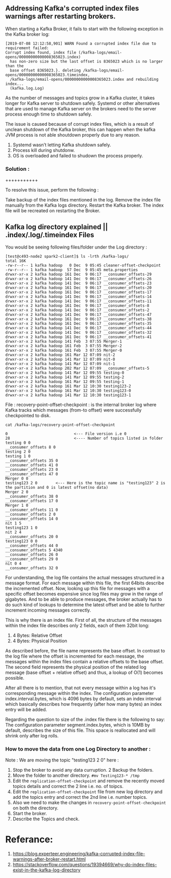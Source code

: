 

## Addressing Kafka's corrupted index files warnings after restarting brokers.



When starting a Kafka Broker, it fails to start with the following exception in the Kafka broker log:

```
[2019-07-08 12:12:58,901] WARN Found a corrupted index file due to requirement failed:
Corrupt index found, index file (/kafka-logs/email-opens/00000000000008365023.index)
  has non-zero size but the last offset is 8365023 which is no larger than the
  base offset 8365023.}. deleting /kafka-logs/email-opens/00000000000008365023.timeindex,
  /kafka-logs/email-opens/00000000000008365023.index and rebuilding index...
  (kafka.log.Log)
```

As the number of messages and topics grow in a Kafka cluster, it takes longer for Kafka server to shutdown safely. Systemd or 
other alternatives that are used to manage Kafka server on the brokers need to the server process enough time to shutdown 
safely.

The issue is caused because of corrupt index files, which is a result of unclean shutdown of the Kafka broker, this can happen
when the kafka JVM process is not able shoutdown properly due to any reason. 

1. Systemd wasn’t letting Kafka shutdown safely.
2. Process kill during shutdonw.
3. OS is overloaded and failed to shudown the process properly.


### Solution :
+++++++++++

To resolve this issue, perform the following :

Take backup of the index files mentioned in the log. 
Remove the index file manually from the Kafka logs directory.
Restart the Kafka broker. The index file will be recreated on restarting the Broker.


## Kafka log directory explained || .index/.log/.timeindex Files

You would be seeing following files/folder  under the Log directory :

```
[test@c493-node2 spark2-client]$ ls -lrth /kafka-logs/
total 16K
-rw-r--r-- 1 kafka hadoop   0 Dec  9 05:45 cleaner-offset-checkpoint
-rw-r--r-- 1 kafka hadoop  57 Dec  9 05:45 meta.properties
drwxr-xr-x 2 kafka hadoop 161 Dec  9 06:17 __consumer_offsets-29
drwxr-xr-x 2 kafka hadoop 141 Dec  9 06:17 __consumer_offsets-26
drwxr-xr-x 2 kafka hadoop 141 Dec  9 06:17 __consumer_offsets-23
drwxr-xr-x 2 kafka hadoop 161 Dec  9 06:17 __consumer_offsets-20
drwxr-xr-x 2 kafka hadoop 161 Dec  9 06:17 __consumer_offsets-17
drwxr-xr-x 2 kafka hadoop 141 Dec  9 06:17 __consumer_offsets-14
drwxr-xr-x 2 kafka hadoop 141 Dec  9 06:17 __consumer_offsets-11
drwxr-xr-x 2 kafka hadoop 161 Dec  9 06:17 __consumer_offsets-8
drwxr-xr-x 2 kafka hadoop 141 Dec  9 06:17 __consumer_offsets-2
drwxr-xr-x 2 kafka hadoop 141 Dec  9 06:17 __consumer_offsets-47
drwxr-xr-x 2 kafka hadoop 161 Dec  9 06:17 __consumer_offsets-38
drwxr-xr-x 2 kafka hadoop 161 Dec  9 06:17 __consumer_offsets-35
drwxr-xr-x 2 kafka hadoop 141 Dec  9 06:17 __consumer_offsets-44
drwxr-xr-x 2 kafka hadoop 141 Dec  9 06:17 __consumer_offsets-32
drwxr-xr-x 2 kafka hadoop 161 Dec  9 06:17 __consumer_offsets-41
drwxr-xr-x 2 kafka hadoop 141 Feb  3 07:55 Merger-1
drwxr-xr-x 2 kafka hadoop 161 Feb  3 07:55 Merger-2
drwxr-xr-x 2 kafka hadoop 161 Feb  3 07:55 Merger-0
drwxr-xr-x 2 kafka hadoop 161 Mar 12 07:09 nit-2
drwxr-xr-x 2 kafka hadoop 141 Mar 12 07:09 nit-0
drwxr-xr-x 2 kafka hadoop 141 Mar 12 07:09 nit-1
drwxr-xr-x 2 kafka hadoop 202 Mar 12 07:09 __consumer_offsets-5
drwxr-xr-x 2 kafka hadoop 141 Mar 12 09:55 testing-0
drwxr-xr-x 2 kafka hadoop 141 Mar 12 09:55 testing-2
drwxr-xr-x 2 kafka hadoop 161 Mar 12 09:55 testing-1
drwxr-xr-x 2 kafka hadoop 161 Mar 12 10:30 testing123-2
drwxr-xr-x 2 kafka hadoop 161 Mar 12 10:30 testing123-0
drwxr-xr-x 2 kafka hadoop 141 Mar 12 10:30 testing123-1
```

File : recovery-point-offset-checkpoint : is the internal broker log where Kafka tracks which messages (from-to offset) were successfully checkpointed to disk.

```
cat /kafka-logs/recovery-point-offset-checkpoint

0                             <--- File version i.e 0
28                            <---- Number of topics listed in folder
testing 0 0
__consumer_offsets 8 0
testing 2 0
testing 1 0
__consumer_offsets 35 0
__consumer_offsets 41 0
__consumer_offsets 23 0
__consumer_offsets 47 0
Merger 0 0
testing123 2 0        <--- Here is the topic name is "testing123" 2 is the partition and 0 is latest offset(no data)
Merger 2 0
__consumer_offsets 38 0
__consumer_offsets 17 0
Merger 1 0
__consumer_offsets 11 0
__consumer_offsets 2 0
__consumer_offsets 14 0
nit 1 5
testing123 1 0
nit 2 4
__consumer_offsets 20 0
testing123 0 0
__consumer_offsets 44 0
__consumer_offsets 5 4340
__consumer_offsets 26 0
__consumer_offsets 29 0
nit 0 4
__consumer_offsets 32 0
```

For understanding, the log file contains the actual messages structured in a message format. For each message within this file, the first 64bits describe the incremented offset. Now, looking up this file for messages with a specific offset becomes expensive since log files may grow in the range of gigabytes. And to be able to produce messages, the broker actually has to do such kind of lookups to determine the latest offset and be able to further increment incoming messages correctly.

This is why there is an index file. First of all, the structure of the messages within the index file describes only 2 fields, each of them 32bit long:

1. 4 Bytes: Relative Offset
2. 4 Bytes: Physical Position

As described before, the file name represents the base offset. In contrast to the log file where the offset is incremented for each message, the messages within the index files contain a relative offsets to the base offset. The second field represents the physical position of the related log message (base offset + relative offset) and thus, a lookup of O(1) becomes possible.

After all there is to mention, that not every message within a log has it's corresponding message within the index. The configuration parameter index.interval.bytes, which is 4096 bytes by default, sets an index interval which basically describes how frequently (after how many bytes) an index entry will be added.

Regarding the question to size of the .index file there is the following to say: The configuration parameter segment.index.bytes, which is 10MB by default, describes the size of this file. This space is reallocated and will shrink only after log rolls.



### How to move the data from one Log Directory to another : 

Note : We are moving the topic "testing123 2 0" here :

 1. Stop the broker to avoid any data curruption.
 2 Backup the folders.
 3. Move the folder to another directory. `#mv Testing123-* /tmp`
 4. Edit the `replication-offset-checkpoint` and remove the recently moved topics details and correct the 2 line i.e. no. of toipcs.
 5. Edit the `replication-offset-checkpoint` file from new log directory and add the topics entry and correct the 2nd line i.e. number topics.
 6. Also we need to make the changes in `recovery-point-offset-checkpoint` on both the directory.
 7. Start the broker.
 8. Describe the Topics and check.
 
 
Referance:
=========
1. https://blog.experteer.engineering/kafka-corrupted-index-file-warnings-after-broker-restart.html
2. https://stackoverflow.com/questions/19394669/why-do-index-files-exist-in-the-kafka-log-directory
